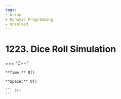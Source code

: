 ```yaml
---
tags:
- Array
- Dynamic Programming
- Unsolved
---
```



# 1223. Dice Roll Simulation

=== "C++"

    **Time:** O()

    **Space:** O()

    ``` c++
    ```